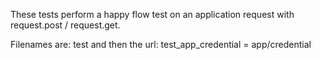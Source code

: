 These tests perform a happy flow test on an application request with request.post / request.get.

Filenames are:
test and then the url:
test_app_credential = app/credential
